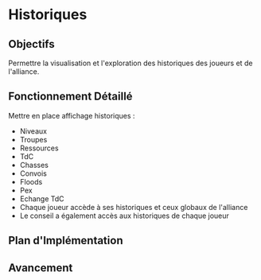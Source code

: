 # Historiques

## Objectifs
Permettre la visualisation et l'exploration des historiques des joueurs et de l'alliance.

## Fonctionnement Détaillé
Mettre en place affichage historiques :
- Niveaux
- Troupes
- Ressources
- TdC
- Chasses
- Convois
- Floods
- Pex
- Echange TdC
- Chaque joueur accède à ses historiques et ceux globaux de l'alliance
- Le conseil a également accès aux historiques de chaque joueur

## Plan d'Implémentation

## Avancement
